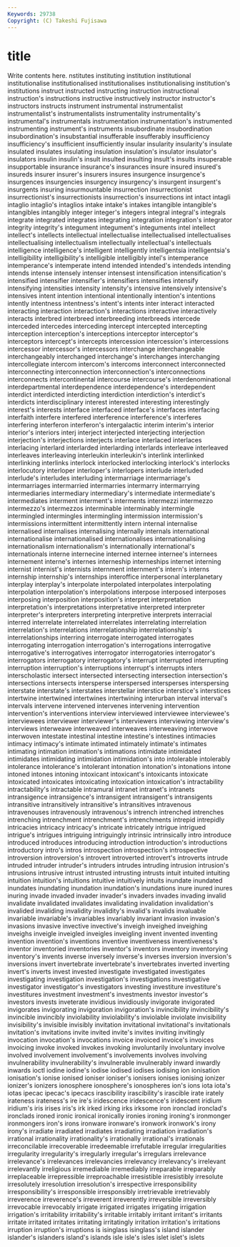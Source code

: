 ```yaml
---
Keywords: 29738 
Copyright: (C) Takeshi Fujisawa
---
```


# title

Write contents here.
nstitutes
instituting institution institutional institutionalise institutionalised institutionalises institutionalising institution's institutions instruct
instructed instructing instruction instructional instruction's instructions instructive instructively instructor instructor's
instructors instructs instrument instrumental instrumentalist instrumentalist's instrumentalists instrumentality instrumentality's instrumental's
instrumentals instrumentation instrumentation's instrumented instrumenting instrument's instruments insubordinate insubordination insubordination's
insubstantial insufferable insufferably insufficiency insufficiency's insufficient insufficiently insular insularity insularity's
insulate insulated insulates insulating insulation insulation's insulator insulator's insulators insulin
insulin's insult insulted insulting insult's insults insuperable insupportable insurance insurance's
insurances insure insured insured's insureds insurer insurer's insurers insures insurgence
insurgence's insurgences insurgencies insurgency insurgency's insurgent insurgent's insurgents insuring insurmountable
insurrection insurrectionist insurrectionist's insurrectionists insurrection's insurrections int intact intagli intaglio
intaglio's intaglios intake intake's intakes intangible intangible's intangibles intangibly integer
integer's integers integral integral's integrals integrate integrated integrates integrating integration
integration's integrator integrity integrity's integument integument's integuments intel intellect intellect's
intellects intellectual intellectualise intellectualised intellectualises intellectualising intellectualism intellectually intellectual's intellectuals
intelligence intelligence's intelligent intelligently intelligentsia intelligentsia's intelligibility intelligibility's intelligible intelligibly
intel's intemperance intemperance's intemperate intend intended intended's intendeds intending intends
intense intensely intenser intensest intensification intensification's intensified intensifier intensifier's intensifiers
intensifies intensify intensifying intensities intensity intensity's intensive intensively intensive's intensives
intent intention intentional intentionally intention's intentions intently intentness intentness's intent's
intents inter interact interacted interacting interaction interaction's interactions interactive interactively
interacts interbred interbreed interbreeding interbreeds intercede interceded intercedes interceding intercept
intercepted intercepting interception interception's interceptions interceptor interceptor's interceptors intercept's intercepts
intercession intercession's intercessions intercessor intercessor's intercessors interchange interchangeable interchangeably interchanged
interchange's interchanges interchanging intercollegiate intercom intercom's intercoms interconnect interconnected interconnecting
interconnection interconnection's interconnections interconnects intercontinental intercourse intercourse's interdenominational interdepartmental interdependence
interdependence's interdependent interdict interdicted interdicting interdiction interdiction's interdict's interdicts interdisciplinary
interest interested interesting interestingly interest's interests interface interfaced interface's interfaces
interfacing interfaith interfere interfered interference interference's interferes interfering interferon interferon's
intergalactic interim interim's interior interior's interiors interj interject interjected interjecting
interjection interjection's interjections interjects interlace interlaced interlaces interlacing interlard interlarded
interlarding interlards interleave interleaved interleaves interleaving interleukin interleukin's interlink interlinked
interlinking interlinks interlock interlocked interlocking interlock's interlocks interlocutory interloper interloper's
interlopers interlude interluded interlude's interludes interluding intermarriage intermarriage's intermarriages intermarried
intermarries intermarry intermarrying intermediaries intermediary intermediary's intermediate intermediate's intermediates interment
interment's interments intermezzi intermezzo intermezzo's intermezzos interminable interminably intermingle intermingled
intermingles intermingling intermission intermission's intermissions intermittent intermittently intern internal internalise
internalised internalises internalising internally internals international internationalise internationalised internationalises internationalising
internationalism internationalism's internationally international's internationals interne internecine interned internee internee's
internees internement interne's internes interneship interneships internet interning internist internist's
internists internment internment's intern's interns internship internship's internships interoffice interpersonal
interplanetary interplay interplay's interpolate interpolated interpolates interpolating interpolation interpolation's interpolations
interpose interposed interposes interposing interposition interposition's interpret interpretation interpretation's interpretations
interpretative interpreted interpreter interpreter's interpreters interpreting interpretive interprets interracial interred
interrelate interrelated interrelates interrelating interrelation interrelation's interrelations interrelationship interrelationship's interrelationships
interring interrogate interrogated interrogates interrogating interrogation interrogation's interrogations interrogative interrogative's
interrogatives interrogator interrogatories interrogator's interrogators interrogatory interrogatory's interrupt interrupted interrupting
interruption interruption's interruptions interrupt's interrupts inters interscholastic intersect intersected intersecting
intersection intersection's intersections intersects intersperse interspersed intersperses interspersing interstate interstate's
interstates interstellar interstice interstice's interstices intertwine intertwined intertwines intertwining interurban
interval interval's intervals intervene intervened intervenes intervening intervention intervention's interventions
interview interviewed interviewee interviewee's interviewees interviewer interviewer's interviewers interviewing interview's
interviews interweave interweaved interweaves interweaving interwove interwoven intestate intestinal intestine
intestine's intestines intimacies intimacy intimacy's intimate intimated intimately intimate's intimates
intimating intimation intimation's intimations intimidate intimidated intimidates intimidating intimidation intimidation's
into intolerable intolerably intolerance intolerance's intolerant intonation intonation's intonations intone
intoned intones intoning intoxicant intoxicant's intoxicants intoxicate intoxicated intoxicates intoxicating
intoxication intoxication's intractability intractability's intractable intramural intranet intranet's intranets intransigence
intransigence's intransigent intransigent's intransigents intransitive intransitively intransitive's intransitives intravenous intravenouses
intravenously intravenous's intrench intrenched intrenches intrenching intrenchment intrenchment's intrenchments intrepid
intrepidly intricacies intricacy intricacy's intricate intricately intrigue intrigued intrigue's intrigues
intriguing intriguingly intrinsic intrinsically intro introduce introduced introduces introducing introduction
introduction's introductions introductory intro's intros introspection introspection's introspective introversion introversion's
introvert introverted introvert's introverts intrude intruded intruder intruder's intruders intrudes
intruding intrusion intrusion's intrusions intrusive intrust intrusted intrusting intrusts intuit
intuited intuiting intuition intuition's intuitions intuitive intuitively intuits inundate inundated
inundates inundating inundation inundation's inundations inure inured inures inuring invade
invaded invader invader's invaders invades invading invalid invalidate invalidated invalidates
invalidating invalidation invalidation's invalided invaliding invalidity invalidity's invalid's invalids invaluable
invariable invariable's invariables invariably invariant invasion invasion's invasions invasive invective
invective's inveigh inveighed inveighing inveighs inveigle inveigled inveigles inveigling invent
invented inventing invention invention's inventions inventive inventiveness inventiveness's inventor inventoried
inventories inventor's inventors inventory inventorying inventory's invents inverse inversely inverse's
inverses inversion inversion's inversions invert invertebrate invertebrate's invertebrates inverted inverting
invert's inverts invest invested investigate investigated investigates investigating investigation investigation's
investigations investigative investigator investigator's investigators investing investiture investiture's investitures investment
investment's investments investor investor's investors invests inveterate invidious invidiously invigorate
invigorated invigorates invigorating invigoration invigoration's invincibility invincibility's invincible invincibly inviolability
inviolability's inviolable inviolate invisibility invisibility's invisible invisibly invitation invitational invitational's
invitationals invitation's invitations invite invited invite's invites inviting invitingly invocation
invocation's invocations invoice invoiced invoice's invoices invoicing invoke invoked invokes
invoking involuntarily involuntary involve involved involvement involvement's involvements involves involving
invulnerability invulnerability's invulnerable invulnerably inward inwardly inwards ioctl iodine iodine's
iodise iodised iodises iodising ion ionisation ionisation's ionise ionised ioniser
ioniser's ionisers ionises ionising ionizer ionizer's ionizers ionosphere ionosphere's ionospheres
ion's ions iota iota's iotas ipecac ipecac's ipecacs irascibility irascibility's
irascible irate irately irateness irateness's ire ire's iridescence iridescence's iridescent
iridium iridium's iris irises iris's irk irked irking irks irksome
iron ironclad ironclad's ironclads ironed ironic ironical ironically ironies ironing
ironing's ironmonger ironmongers iron's irons ironware ironware's ironwork ironwork's irony
irony's irradiate irradiated irradiates irradiating irradiation irradiation's irrational irrationality irrationality's
irrationally irrational's irrationals irreconcilable irrecoverable irredeemable irrefutable irregular irregularities irregularity
irregularity's irregularly irregular's irregulars irrelevance irrelevance's irrelevances irrelevancies irrelevancy irrelevancy's
irrelevant irrelevantly irreligious irremediable irremediably irreparable irreparably irreplaceable irrepressible irreproachable
irresistible irresistibly irresolute irresolutely irresolution irresolution's irrespective irresponsibility irresponsibility's irresponsible
irresponsibly irretrievable irretrievably irreverence irreverence's irreverent irreverently irreversible irreversibly irrevocable
irrevocably irrigate irrigated irrigates irrigating irrigation irrigation's irritability irritability's irritable
irritably irritant irritant's irritants irritate irritated irritates irritating irritatingly irritation
irritation's irritations irruption irruption's irruptions is isinglass isinglass's island islander
islander's islanders island's islands isle isle's isles islet islet's islets
